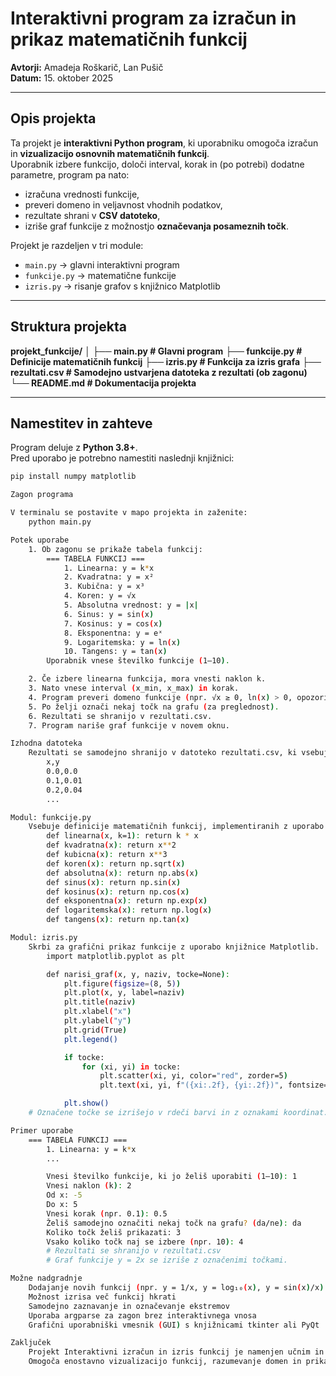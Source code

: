 # Interaktivni program za izračun in prikaz matematičnih funkcij

**Avtorji:** Amadeja Roškarič, Lan Pušič  
**Datum:** 15. oktober 2025  

---

## Opis projekta

Ta projekt je **interaktivni Python program**, ki uporabniku omogoča izračun in **vizualizacijo osnovnih matematičnih funkcij**.  
Uporabnik izbere funkcijo, določi interval, korak in (po potrebi) dodatne parametre, program pa nato:

- izračuna vrednosti funkcije,
- preveri domeno in veljavnost vhodnih podatkov,
- rezultate shrani v **CSV datoteko**,
- izriše graf funkcije z možnostjo **označevanja posameznih točk**.

Projekt je razdeljen v tri module:  
- `main.py` → glavni interaktivni program  
- `funkcije.py` → matematične funkcije  
- `izris.py` → risanje grafov s knjižnico Matplotlib  

---

## Struktura projekta

**projekt_funkcije/**
**│**
**├── main.py # Glavni program**
**├── funkcije.py # Definicije matematičnih funkcij**
**├── izris.py # Funkcija za izris grafa**
**├── rezultati.csv # Samodejno ustvarjena datoteka z rezultati (ob zagonu)**
**└── README.md # Dokumentacija projekta**

---

## Namestitev in zahteve

Program deluje z **Python 3.8+**.  
Pred uporabo je potrebno namestiti naslednji knjižnici:

```bash
pip install numpy matplotlib

Zagon programa

V terminalu se postavite v mapo projekta in zaženite:
    python main.py

Potek uporabe
    1. Ob zagonu se prikaže tabela funkcij:
        === TABELA FUNKCIJ ===
            1. Linearna: y = k*x
            2. Kvadratna: y = x²
            3. Kubična: y = x³
            4. Koren: y = √x
            5. Absolutna vrednost: y = |x|
            6. Sinus: y = sin(x)
            7. Kosinus: y = cos(x)
            8. Eksponentna: y = eˣ
            9. Logaritemska: y = ln(x)
            10. Tangens: y = tan(x)
        Uporabnik vnese številko funkcije (1–10).

    2. Če izbere linearna funkcija, mora vnesti naklon k.
    3. Nato vnese interval (x_min, x_max) in korak.
    4. Program preveri domeno funkcije (npr. √x ≥ 0, ln(x) > 0, opozori na asimptote pri tan(x)).
    5. Po želji označi nekaj točk na grafu (za preglednost).
    6. Rezultati se shranijo v rezultati.csv.
    7. Program nariše graf funkcije v novem oknu.

Izhodna datoteka
    Rezultati se samodejno shranijo v datoteko rezultati.csv, ki vsebuje dva stolpca:
        x,y
        0.0,0.0
        0.1,0.01
        0.2,0.04
        ...

Modul: funkcije.py
    Vsebuje definicije matematičnih funkcij, implementiranih z uporabo knjižnice NumPy:
        def linearna(x, k=1): return k * x
        def kvadratna(x): return x**2
        def kubicna(x): return x**3
        def koren(x): return np.sqrt(x)
        def absolutna(x): return np.abs(x)
        def sinus(x): return np.sin(x)
        def kosinus(x): return np.cos(x)
        def eksponentna(x): return np.exp(x)
        def logaritemska(x): return np.log(x)
        def tangens(x): return np.tan(x)

Modul: izris.py
    Skrbi za grafični prikaz funkcije z uporabo knjižnice Matplotlib.
        import matplotlib.pyplot as plt

        def narisi_graf(x, y, naziv, tocke=None):
            plt.figure(figsize=(8, 5))
            plt.plot(x, y, label=naziv)
            plt.title(naziv)
            plt.xlabel("x")
            plt.ylabel("y")
            plt.grid(True)
            plt.legend()

            if tocke:
                for (xi, yi) in tocke:
                    plt.scatter(xi, yi, color="red", zorder=5)
                    plt.text(xi, yi, f"({xi:.2f}, {yi:.2f})", fontsize=8, color="red", ha="left")

            plt.show()
    # Označene točke se izrišejo v rdeči barvi in z oznakami koordinat.

Primer uporabe
    === TABELA FUNKCIJ ===
        1. Linearna: y = k*x
        ...

        Vnesi številko funkcije, ki jo želiš uporabiti (1–10): 1
        Vnesi naklon (k): 2
        Od x: -5
        Do x: 5
        Vnesi korak (npr. 0.1): 0.5
        Želiš samodejno označiti nekaj točk na grafu? (da/ne): da
        Koliko točk želiš prikazati: 3
        Vsako koliko točk naj se izbere (npr. 10): 4
        # Rezultati se shranijo v rezultati.csv
        # Graf funkcije y = 2x se izriše z označenimi točkami.

Možne nadgradnje
    Dodajanje novih funkcij (npr. y = 1/x, y = log₁₀(x), y = sin(x)/x)
    Možnost izrisa več funkcij hkrati
    Samodejno zaznavanje in označevanje ekstremov
    Uporaba argparse za zagon brez interaktivnega vnosa
    Grafični uporabniški vmesnik (GUI) s knjižnicami tkinter ali PyQt

Zaključek
    Projekt Interaktivni izračun in izris funkcij je namenjen učnim in raziskovalnim namenom.
    Omogoča enostavno vizualizacijo funkcij, razumevanje domen in prikaz obnašanja različnih matematičnih modelov.